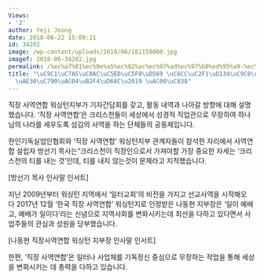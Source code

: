 ```yaml
---
Views:
- '2'
author: Yeji Jeong
date: 2018-06-22 15:09:21
id: 34202
image: /wp-content/uploads/2018/06/181159060.jpg
imagef: 2018-06-34202.jpg
permalink: /%ec%a7%81%ec%9e%a5%ec%82%ac%ec%97%ad%ec%97%b0%ed%95%a9-%ec%9b%8c%ec%8b%b1%ed%84%b4%ec%a7%80%eb%b6%80-%ea%b8%b0%ec%9e%90%ea%b0%84%eb%8b%b4%ed%9a%8c-%ea%b0%80%ec%a0%b8/
title: "\uC9C1\uC7A5\uC0AC\uC5ED\uC5F0\uD569 \uC6CC\uC2F1\uD134\uC9C0\uBD80 \u2018\
  \uAE30\uC790\uAC04\uB2F4\uD68C\u2019 \uAC00\uC838"
---
```


직장 사역연합 워싱턴지부가 기자간담회를 갖고, 활동 내역과 나아갈 방향에 대해 설명했습니다. ‘직장 사역연합’은 크리스천들이 세상에서 성경적 직업관으로 무장하여 하나님의 나라를 세우도록 섬김의 사역을 하는 단체들의 공동체입니다.

한인기독실업인협회와 ‘직장 사역연합’ 워싱턴지부 관계자들이 참석한 자리에서 사역연합 설립자 방선기 목사는“크리스천이 직장인으로서 가져야할 가장 중요한 자세는 ‘크리스천의 티를 내는 것’인데, 티를 내지 않는것이 문제라고 지적했습니다.

[방선기 목사 인사말 인서트]

지난 2009년부터 워싱턴 지역에서 ‘일터교회’의 비전을 가지고 선교사역을 시작해오다 2017년 12월 ‘한국 직장 사역연합’ 워싱턴지로 인정받은 나동현 지부장은 ‘일이 예배고, 예배가 일이다’라는 신념으로 지역사회를 변화시키는데 최선을 다하고 있다면서 사업주들의 관심과 성원을 당부했습니다.

[나동현 직장사역연합 워싱턴 지부장 인사말 인서트]

한편, ‘직장 사역연합’은 일터나 사업체를 기독정신 중심으로 무장하는 작업을 통해 세상을 변화시키는 데 총력을 다하고 있습니다.